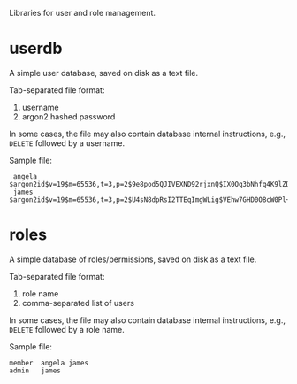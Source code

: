 Libraries for user and role management.

# userdb

A simple user database, saved on disk as a text file.

Tab-separated file format:

1. username
2. argon2 hashed password

In some cases, the file may also contain database internal instructions, e.g., `DELETE` followed by a username.

Sample file:

     angela	$argon2id$v=19$m=65536,t=3,p=2$9e8pod5QJIVEXND92rjxnQ$IX0Oq3bNhfq4K9lZDUlIfLwH0ZAE0pDv/q55xi8Yasc
     james	$argon2id$v=19$m=65536,t=3,p=2$U4sN8dpRsI2TTEqImgWLig$VEhw7GHD0O8cW0Pl+CB26OHfIpbloBtfj/BsbFesU8c


# roles

A simple database of roles/permissions, saved on disk as a text file.

Tab-separated file format:

1. role name
2. comma-separated list of users

In some cases, the file may also contain database internal instructions, e.g., `DELETE` followed by a role name.

 Sample file:
 
    member	angela james
    admin	james
